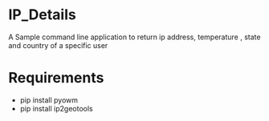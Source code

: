 # IP_Details
A Sample command line application to return ip address, temperature , state and country of a specific user

# Requirements
  - pip install pyowm
  - pip install ip2geotools
